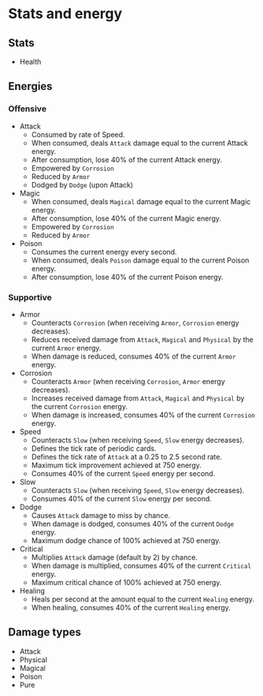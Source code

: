 # Stats and energy

## Stats

- Health

## Energies

### Offensive

- Attack
  - Consumed by rate of Speed.
  - When consumed, deals `Attack` damage equal to the current Attack energy.
  - After consumption, lose 40% of the current Attack energy.
  - Empowered by `Corrosion`
  - Reduced by `Armor`
  - Dodged by `Dodge` (upon Attack)
- Magic
  - When consumed, deals `Magical` damage equal to the current Magic energy.
  - After consumption, lose 40% of the current Magic energy.
  - Empowered by `Corrosion`
  - Reduced by `Armor`
- Poison
  - Consumes the current energy every second.
  - When consumed, deals `Poison` damage equal to the current Poison energy.
  - After consumption, lose 40% of the current Poison energy.

### Supportive

- Armor
  - Counteracts `Corrosion` (when receiving `Armor`, `Corrosion` energy decreases).
  - Reduces received damage from `Attack`, `Magical` and `Physical` by the current `Armor` energy.
  - When damage is reduced, consumes 40% of the current `Armor` energy.
- Corrosion
  - Counteracts `Armor` (when receiving `Corrosion`, `Armor` energy decreases).
  - Increases received damage from `Attack`, `Magical` and `Physical` by the current `Corrosion` energy.
  - When damage is increased, consumes 40% of the current `Corrosion` energy.
- Speed
  - Counteracts `Slow` (when receiving `Speed`, `Slow` energy decreases).
  - Defines the tick rate of periodic cards.
  - Defines the tick rate of `Attack` at a 0.25 to 2.5 second rate.
  - Maximum tick improvement achieved at 750 energy.
  - Consumes 40% of the current `Speed` energy per second.
- Slow
  - Counteracts `Slow` (when receiving `Speed`, `Slow` energy decreases).
  - Consumes 40% of the current `Slow` energy per second.
- Dodge
  - Causes `Attack` damage to miss by chance.
  - When damage is dodged, consumes 40% of the current `Dodge` energy.
  - Maximum dodge chance of 100% achieved at 750 energy.
- Critical
  - Multiplies `Attack` damage (default by 2) by chance.
  - When damage is multiplied, consumes 40% of the current `Critical` energy.
  - Maximum critical chance of 100% achieved at 750 energy.
- Healing
  - Heals per second at the amount equal to the current `Healing` energy.
  - When healing, consumes 40% of the current `Healing` energy.

## Damage types

- Attack
- Physical
- Magical
- Poison
- Pure
